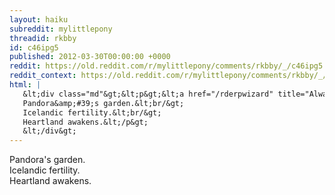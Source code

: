 ```yaml
---
layout: haiku
subreddit: mylittlepony
threadid: rkbby
id: c46ipg5
published: 2012-03-30T00:00:00 +0000
reddit: https://old.reddit.com/r/mylittlepony/comments/rkbby/_/c46ipg5
reddit_context: https://old.reddit.com/r/mylittlepony/comments/rkbby/_/c46ipg5?context=3
html: |
   &lt;div class="md"&gt;&lt;p&gt;&lt;a href="/rderpwizard" title="Always Relevant / Magic Grows When It Is Shared / Paper Bag Princess"&gt;&lt;/a&gt;
   Pandora&amp;#39;s garden.&lt;br/&gt;
   Icelandic fertility.&lt;br/&gt;
   Heartland awakens.&lt;/p&gt;
   &lt;/div&gt;
---
```


[](/rderpwizard "Always Relevant / Magic Grows When It Is Shared / Paper Bag Princess")
Pandora's garden.  
Icelandic fertility.  
Heartland awakens.